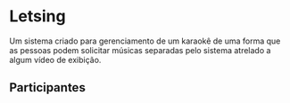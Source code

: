 # Letsing

Um sistema criado para gerenciamento de um karaokê de uma forma que as pessoas podem solicitar músicas separadas pelo sistema atrelado a algum vídeo de exibição.

## Participantes

